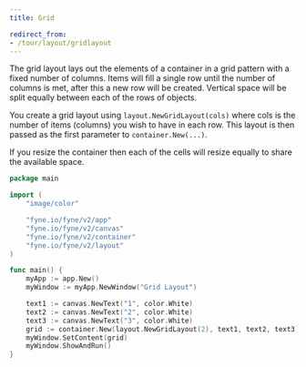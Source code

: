```yaml
---
title: Grid

redirect_from:
- /tour/layout/gridlayout
---
```


The grid layout lays out the elements of a container in a grid pattern
with a fixed number of columns. Items will fill a single row until the
number of columns is met, after this a new row will be created.
Vertical space will be split equally between each of the rows of objects.

You create a grid layout using `layout.NewGridLayout(cols)` where cols
is the number of items (columns) you wish to have in each row. This
layout is then passed as the first parameter to
`container.New(...)`.

If you resize the container then each of the cells will resize equally
to share the available space.

```go
package main

import (
	"image/color"

	"fyne.io/fyne/v2/app"
	"fyne.io/fyne/v2/canvas"
	"fyne.io/fyne/v2/container"
	"fyne.io/fyne/v2/layout"
)

func main() {
	myApp := app.New()
	myWindow := myApp.NewWindow("Grid Layout")

	text1 := canvas.NewText("1", color.White)
	text2 := canvas.NewText("2", color.White)
	text3 := canvas.NewText("3", color.White)
	grid := container.New(layout.NewGridLayout(2), text1, text2, text3)
	myWindow.SetContent(grid)
	myWindow.ShowAndRun()
}
```
